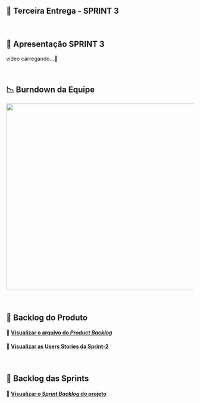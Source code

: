 ## :bookmark: Terceira Entrega - SPRINT 3

<br>

## 🚀 Apresentação SPRINT 3

vídeo carregando...🔋

<br>

## :chart_with_downwards_trend: Burndown da Equipe

<img src = "https://github.com/Doc-Docker/APIMidAll/blob/main/Images/burndow33.png" width="890" height="500"/></h1>

<br>

## :newspaper: Backlog do Produto

#### 🔗 [Visualizar o arquivo do *Product Backlog*](https://github.com/Doc-Docker/APIMidAll/blob/main/Images/backlog_22.png)

#### 🔗 [Visualizar as Users Stories da Sprint-2](https://github.com/Doc-Docker/APIMidAll/projects/3)

<br>

## :dart: Backlog das Sprints

#### 🔗 [Visualizar o *Sprint Backlog* do projeto](https://github.com/Doc-Docker/APIMidAll/blob/main/Images/backlog_sprint2.png)

<br>
